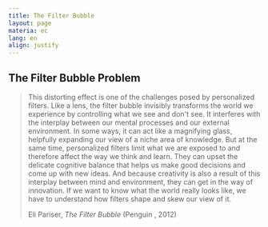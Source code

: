 ```yaml
---
title: The Filter Bubble
layout: page
materia: ec
lang: en
align: justify
---
```


## The Filter Bubble Problem

> This distorting effect is one of the challenges posed by personalized filters. Like a lens, the filter bubble invisibly transforms the world we experience by controlling what we see and don't see. It interferes with the interplay between our mental processes and our external environment. In some ways, it can act like a magnifying glass, helpfully expanding our view of a niche area of knowledge. But at the same time, personalized filters limit what we are exposed to and therefore affect the way we think and learn. They can upset the delicate cognitive balance that helps us make good decisions and come up with new ideas. And because creativity is also a result of this interplay between mind and environment, they can get in the way of innovation. If we want to know what the world really looks like, we have to understand how filters shape and skew our view of it.
>
> Eli Pariser, *The Filter Bubble* (Penguin , 2012)